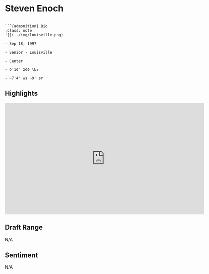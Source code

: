 Steven Enoch
===
```{image} ../img/steven_enoch.jpg
```

```{margin}
```{admonition} Bio
:class: note
![](../img/louisville.png)

- Sep 18, 1997

- Senior - Louisville

- Center

- 6'10" 260 lbs

- ~7'4" ws ~9' sr
```

## Highlights
<iframe width="640" height="360" src="https://www.youtube.com/embed/soSkELzA7oA" frameborder="0" allow="accelerometer; autoplay; encrypted-media; gyroscope; picture-in-picture" allowfullscreen></iframe>

## Draft Range

N/A

## Sentiment

N/A